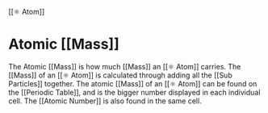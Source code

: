 [[⚛️ Atom]]
# Atomic [[Mass]]
The Atomic [[Mass]] is how much [[Mass]] an [[⚛️ Atom]] carries. The [[Mass]] of an [[⚛️ Atom]] is calculated through adding all the [[Sub Particles]] together. The atomic [[Mass]] of an [[⚛️ Atom]] can be found on the [[Periodic Table]], and is the bigger number displayed in each individual cell. The [[Atomic Number]] is also found in the same cell.